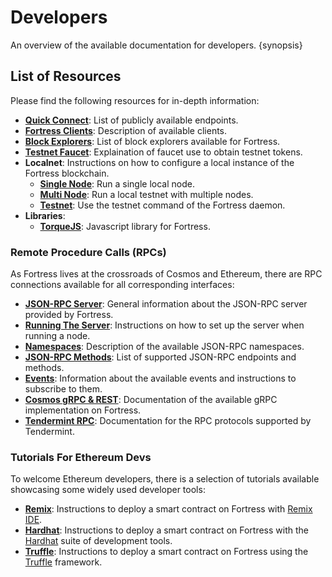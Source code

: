<!--
order: 1
-->

# Developers

An overview of the available documentation for developers. {synopsis}

## List of Resources

Please find the following resources for in-depth information:

- **[Quick Connect](./connect.md)**: List of publicly available endpoints.
- **[Fortress Clients](./clients.md)**: Description of available clients.
- **[Block Explorers](./explorers.md)**: List of block explorers available for Fortress.
- **[Testnet Faucet](./faucet.md)**: Explaination of faucet use to obtain testnet tokens.
- **Localnet**: Instructions on how to configure a local instance of the Fortress blockchain.
    - **[Single Node](./localnet/single_node.md)**: Run a single local node.
    - **[Multi Node](./localnet/multi_node.md)**: Run a local testnet with multiple nodes.
    - **[Testnet](./localnet/testnet_cmd.md)**: Use the testnet command of the Fortress daemon.
- **Libraries**:
    - **[TorqueJS](./libraries/torquejs.md)**: Javascript library for Fortress.

### Remote Procedure Calls (RPCs)

As Fortress lives at the crossroads of Cosmos and Ethereum, there are RPC connections available for all corresponding interfaces:

- **[JSON-RPC Server](./json-rpc/server.md)**: General information about the JSON-RPC server provided by Fortress.
- **[Running The Server](./json-rpc/running_server.md)**: Instructions on how to set up the server when running a node.
- **[Namespaces](./json-rpc/namespaces.md)**: Description of the available JSON-RPC namespaces.
- **[JSON-RPC Methods](./json-rpc/endpoints.md)**: List of supported JSON-RPC endpoints and methods.
- **[Events](./json-rpc/events.md)**: Information about the available events and instructions to subscribe to them.
- **[Cosmos gRPC & REST](https://api.fortress.dev/)**: Documentation of the available gRPC implementation on Fortress.
- **[Tendermint RPC](https://docs.tendermint.com/v0.34/rpc/)**: Documentation for the RPC protocols supported by Tendermint.

### Tutorials For Ethereum Devs

To welcome Ethereum developers, there is a selection of tutorials available showcasing some widely used developer tools:

- **[Remix](./tools/remix.md)**: Instructions to deploy a smart contract on Fortress with [Remix IDE](http://remix.ethereum.org/).
- **[Hardhat](./tools/hardhat.md)**: Instructions to deploy a smart contract on Fortress with the [Hardhat](https://hardhat.org/) suite of development tools.
- **[Truffle](./tools/truffle.md)**: Instructions to deploy a smart contract on Fortress using the [Truffle](https://www.trufflesuite.com/truffle) framework.
